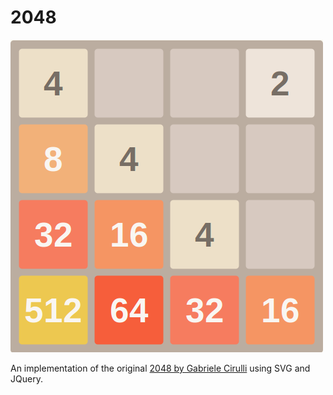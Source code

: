 # 2048

![screenshot](https://github.com/MahmoudAdly/2048/blob/master/img/2048-demo.png)

An implementation of the original [2048 by Gabriele Cirulli](https://gabrielecirulli.github.io/2048/) using SVG and JQuery.

